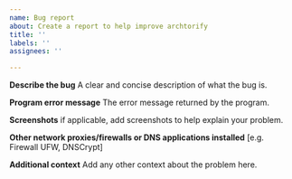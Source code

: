 ```yaml
---
name: Bug report
about: Create a report to help improve archtorify
title: ''
labels: ''
assignees: ''

---
```


**Describe the bug**
A clear and concise description of what the bug is.

**Program error message**
The error message returned by the program.

**Screenshots**
if applicable, add screenshots to help explain your problem.

**Other network proxies/firewalls or DNS applications installed**
[e.g. Firewall UFW, DNSCrypt]

**Additional context**
Add any other context about the problem here.
